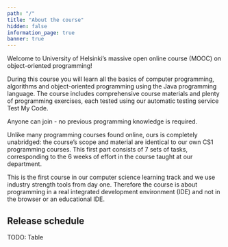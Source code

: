 ```yaml
---
path: "/"
title: "About the course"
hidden: false
information_page: true
banner: true
---
```


Welcome to University of Helsinki’s massive open online course (MOOC) on object-oriented programming!

During this course you will learn all the basics of computer programming, algorithms and object-oriented programming using the Java programming language. The course includes comprehensive course materials and plenty of programming exercises, each tested using our automatic testing service Test My Code.

Anyone can join - no previous programming knowledge is required.

Unlike many programming courses found online, ours is completely unabridged: the course’s scope and material are identical to our own CS1 programming courses. This first part consists of 7 sets of tasks, corresponding to the 6 weeks of effort in the course taught at our department.

This is the first course in our computer science learning track and we use industry strength tools from day one. Therefore the course is about programming in a real integrated development environment (IDE) and not in the browser or an educational IDE.

## Release schedule

TODO: Table
